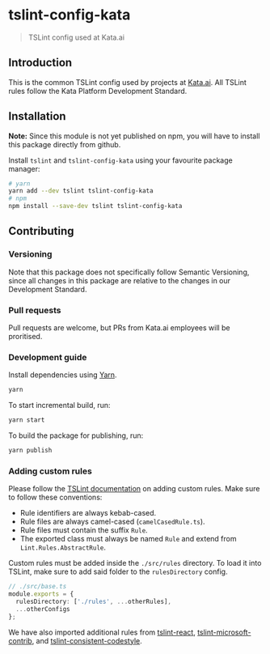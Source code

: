 # tslint-config-kata

> TSLint config used at Kata.ai

## Introduction

This is the common TSLint config used by projects at [Kata.ai](https://kata.ai). All TSLint rules follow the Kata Platform Development Standard.

## Installation

**Note:** Since this module is not yet published on npm, you will have to install this package directly from github.

Install `tslint` and `tslint-config-kata` using your favourite package manager:

```bash
# yarn
yarn add --dev tslint tslint-config-kata
# npm
npm install --save-dev tslint tslint-config-kata
```

## Contributing

### Versioning

Note that this package does not specifically follow Semantic Versioning, since all changes in this package are relative to the changes in our Development Standard.

### Pull requests

Pull requests are welcome, but PRs from Kata.ai employees will be proritised.

### Development guide

Install dependencies using [Yarn](https://yarnpkg.com).

```bash
yarn
```

To start incremental build, run:

```bash
yarn start
```

To build the package for publishing, run:

```bash
yarn publish
```

### Adding custom rules

Please follow the [TSLint documentation](https://palantir.github.io/tslint/develop/custom-rules/) on adding custom rules. Make sure to follow these conventions:

* Rule identifiers are always kebab-cased.
* Rule files are always camel-cased (`camelCasedRule.ts`).
* Rule files must contain the suffix `Rule`.
* The exported class must always be named `Rule` and extend from `Lint.Rules.AbstractRule`.

Custom rules must be added inside the `./src/rules` directory. To load it into TSLint, make sure to add said folder to the `rulesDirectory` config.

```ts
// ./src/base.ts
module.exports = {
  rulesDirectory: ['./rules', ...otherRules],
  ...otherConfigs
};
```

We have also imported additional rules from [tslint-react](https://github.com/palantir/tslint-react), [tslint-microsoft-contrib](https://github.com/Microsoft/tslint-microsoft-contrib), and [tslint-consistent-codestyle](https://www.npmjs.com/package/tslint-consistent-codestyle).
